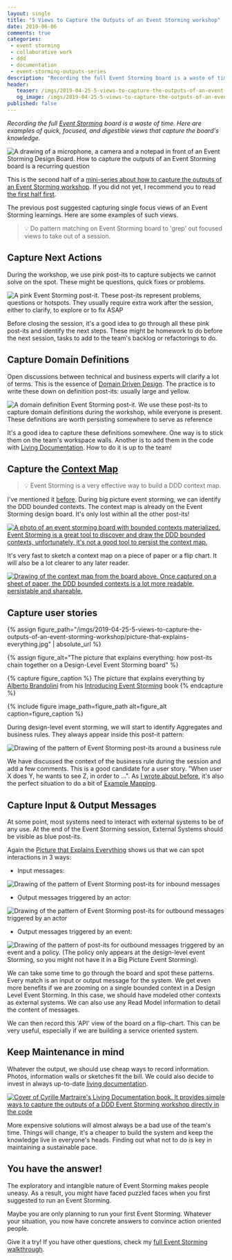 ```yaml
---
layout: single
title: "5 Views to Capture the Outputs of an Event Storming workshop"
date: 2019-06-06
comments: true
categories:
 - event storming
 - collaborative work
 - ddd
 - documentation
 - event-storming-outputs-series
description: "Recording the full Event Storming board is a waste of time. Here are 5 examples of quick, focused, and digestible views that capture the board's knowledge. Keep track of next actions and domain definitions, draw a context map, draft user stories, list messages between services."
header:
   teaser: /imgs/2019-04-25-5-views-to-capture-the-outputs-of-an-event-storming-workshop/recording-event-storming-teaser.jpeg
   og_image: /imgs/2019-04-25-5-views-to-capture-the-outputs-of-an-event-storming-workshop/recording-event-storming-og.jpeg
published: false
---
```

_Recording the full [Event Storming](https://www.eventstorming.com/) board is a waste of time. Here are examples of quick, focused, and digestible views that capture the board's knowledge._

![A drawing of a microphone, a camera and a notepad in front of an Event Storming Design Board. How to capture the outputs of an Event Storming board is a recurring question]({{site.url}}/imgs/2019-04-25-5-views-to-capture-the-outputs-of-an-event-storming-workshop/recording-event-storming.jpeg)

This is the second half of a [mini-series about how to capture the outputs of an Event Storming workshop](/categories/#event-storming-outputs-series). If you did not yet, I recommend you to read [the first half first](/how-to-capture-the-outputs-of-an-event-storming-workshop/).

The previous post suggested capturing single focus views of an Event Storming learnings. Here are some examples of such views.

> 💡 Do pattern matching on Event Storming board to 'grep' out focused views to take out of a session.

## Capture Next Actions

During the workshop, we use pink post-its to capture subjects we cannot solve on the spot. These might be questions, quick fixes or problems.

![A pink Event Storming post-it. These post-its represent problems, questions or hotspots. They usually require extra work after the session, either to clarify, to explore or to fix ASAP]({{site.url}}/imgs/2019-04-25-5-views-to-capture-the-outputs-of-an-event-storming-workshop/problem.png)

Before closing the session, it's a good idea to go through all these pink post-its and identify the next steps. These might be homework to do before the next session, tasks to add to the team's backlog or refactorings to do.

## Capture Domain Definitions

Open discussions between technical and business experts will clarify a lot of terms. This is the essence of [Domain Driven Design](https://en.wikipedia.org/wiki/Domain-driven_design). The practice is to write these down on definition post-its: usually large and yellow.

![A domain definition Event Storming post-it. We use these post-its to capture domain definitions during the workshop, while everyone is present. These definitions are worth persisting somewhere to serve as reference]({{site.url}}/imgs/2019-04-25-5-views-to-capture-the-outputs-of-an-event-storming-workshop/domain-definition.png)

It's a good idea to capture these definitions somewhere. One way is to stick them on the team's workspace walls. Another is to add them in the code with [Living Documentation](https://leanpub.com/livingdocumentation). How to do it is up to the team!

## Capture the [Context Map](https://www.infoq.com/articles/ddd-contextmapping)

> 💡 Event Storming is a very effective way to build a DDD context map.

I've mentioned it [before](/drafting-a-functional-architecture-vision-with-ddd-event-storming-part-1/). During big picture event storming, we can identify the DDD bounded contexts. The context map is already on the Event Storming design board. It's only lost within all the other post-its!

[![A photo of an event storming board with bounded contexts materialized. Event Storming is a great tool to discover and draw the DDD bounded contexts, unfortunately, it's not a good tool to persist the context map.]({{site.url}}/imgs/2019-04-25-5-views-to-capture-the-outputs-of-an-event-storming-workshop/junior-startup-board-small.jpg)]({{site.url}}/imgs/2019-04-25-5-views-to-capture-the-outputs-of-an-event-storming-workshop/junior-startup-board.jpg)

It's very fast to sketch a context map on a piece of paper or a flip chart. It will also be a lot clearer to any later reader.

[![Drawing of the context map from the board above. Once captured on a sheet of paper, the DDD bounded contexts is a lot more readable, persistable and shareable.]({{site.url}}/imgs/2019-04-25-5-views-to-capture-the-outputs-of-an-event-storming-workshop/napkin-ddd-context-map-small.jpg)]({{site.url}}/imgs/2019-04-25-5-views-to-capture-the-outputs-of-an-event-storming-workshop/napkin-ddd-context-map.jpg)

## Capture user stories

{% assign figure_path="/imgs/2019-04-25-5-views-to-capture-the-outputs-of-an-event-storming-workshop/picture-that-explains-everything.jpg" | absolute_url %}
    
{% assign figure_alt="The picture that explains everything: how post-its chain together on a Design-Level Event Storming board" %}
    
{% capture figure_caption %}
The picture that explains everything by [Alberto Brandolini](https://twitter.com/ziobrando) from his [Introducing Event Storming](https://leanpub.com/introducing_eventstorming) book
{% endcapture %}
    
{% include figure image_path=figure_path alt=figure_alt caption=figure_caption %}

During design-level event storming, we will start to identify Aggregates and business rules. They always appear inside this post-it pattern:

![Drawing of the pattern of Event Storming post-its around a business rule]({{site.url}}/imgs/2019-04-25-5-views-to-capture-the-outputs-of-an-event-storming-workshop/business-rule-pattern.png)

We have discussed the context of the business rule during the session and add a few comments. This is a good candidate for a user story. "When user X does Y, he wants to see Z, in order to ...". As [I wrote about before](/how-to-max-out-ddd-big-picture-event-storming-with-other-workshops/), it's also the perfect situation to do a bit of [Example Mapping](https://cucumber.io/blog/example-mapping-introduction/).

## Capture Input & Output Messages

At some point, most systems need to interact with external systems to be of any use. At the end of the Event Storming session, External Systems should be visible as blue post-its.

Again the [Picture that Explains Everything](https://leanpub.com/introducing_eventstorming) shows us that we can spot interactions in 3 ways:

* Input messages:

![Drawing of the pattern of Event Storming post-its for inbound messages]({{site.url}}/imgs/2019-04-25-5-views-to-capture-the-outputs-of-an-event-storming-workshop/input-message-pattern.png)

* Output messages triggered by an actor:

![Drawing of the pattern of Event Storming post-its for outbound messages triggered by an actor]({{site.url}}/imgs/2019-04-25-5-views-to-capture-the-outputs-of-an-event-storming-workshop/actor-output-message-pattern.png)

* Output messages triggered by an event:

![Drawing of the pattern of post-its for outbound messages triggered by an event and a policy. (The policy only appears at the design-level event Storming, so you might not have it in a Big Picture Event Storming).]({{site.url}}/imgs/2019-04-25-5-views-to-capture-the-outputs-of-an-event-storming-workshop/event-output-message.png)

We can take some time to go through the board and spot these patterns. Every match is an input or output message for the system. We get even more benefits if we are zooming on a single bounded context in a Design Level Event Storming. In this case, we should have modeled other contexts as external systems. We can also use any Read Model information to detail the content of messages.

We can then record this 'API' view of the board on a flip-chart. This can be very useful, especially if we are building a service oriented system.

## Keep Maintenance in mind

Whatever the output, we should use cheap ways to record information. Photos, information walls or sketches fit the bill. We could also decide to invest in always up-to-date [living documentation](https://leanpub.com/livingdocumentation).

[![Cover of Cyrille Martraire's Living Documentation book. It provides simple ways to capture the outputs of a DDD Event Storming workshop directly in the code]({{site.url}}/imgs/2019-04-25-5-views-to-capture-the-outputs-of-an-event-storming-workshop/living-documentation.jpg)](https://leanpub.com/livingdocumentation)

More expensive solutions will almost always be a bad use of the team's time. Things will change, it's a cheaper to build the system and keep the knowledge live in everyone's heads. Finding out what not to do is key in maintaining a sustainable pace.

## You have the answer!

The exploratory and intangible nature of Event Storming makes people uneasy. As a result, you might have faced puzzled faces when you first suggested to run an Event Storming.

Maybe you are only planning to run your first Event Storming. Whatever your situation, you now have concrete answers to convince action oriented people.

Give it a try! If you have other questions, check my [full Event Storming walkthrough](/categories/#squash-bduf-with-event-storming-series).